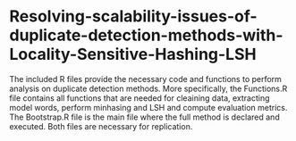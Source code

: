 # Resolving-scalability-issues-of-duplicate-detection-methods-with-Locality-Sensitive-Hashing-LSH

The included R files provide the necessary code and functions to perform analysis on duplicate detection methods. 
More specifically, the Functions.R file contains all functions that are needed for cleaining data, extracting model words, perform minhasing and LSH and
compute evaluation metrics. 
The Bootstrap.R file is the main file where the full method is declared and executed. 
Both files are necessary for replication.
